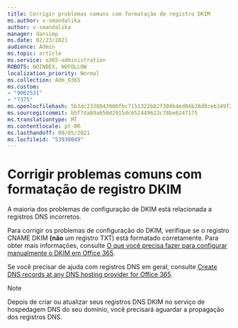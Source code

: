 ```yaml
---
title: Corrigir problemas comuns com formatação de registro DKIM
ms.author: v-smandalika
author: v-smandalika
manager: dansimp
ms.date: 02/23/2021
audience: Admin
ms.topic: article
ms.service: o365-administration
ROBOTS: NOINDEX, NOFOLLOW
localization_priority: Normal
ms.collection: Adm_O365
ms.custom:
- "9002531"
- "7375"
ms.openlocfilehash: 5b3dc2338843906fbc7151322b82f304b4ed04b28d8ceb349f2705c309cdeae8
ms.sourcegitcommit: b5f7da89a650d2915dc652449623c78be6247175
ms.translationtype: MT
ms.contentlocale: pt-BR
ms.lasthandoff: 08/05/2021
ms.locfileid: "53930049"
---
```

# <a name="fix-common-problems-with-dkim-record-formatting"></a>Corrigir problemas comuns com formatação de registro DKIM

A maioria dos problemas de configuração de DKIM está relacionada a registros DNS incorretos.

Para corrigir os problemas de configuração do DKIM, verifique se o registro CNAME DKIM **(não** um registro TXT) está formatado corretamente. Para obter mais informações, consulte [O que você precisa fazer para configurar manualmente o DKIM em Office 365](https://docs.microsoft.com/microsoft-365/security/office-365-security/use-dkim-to-validate-outbound-email).

Se você precisar de ajuda com registros DNS em geral, consulte [Create DNS records at any DNS hosting provider for Office 365](https://docs.microsoft.com/microsoft-365/admin/get-help-with-domains/create-dns-records-at-any-dns-hosting-provider).

> [!NOTE]
> Depois de criar ou atualizar seus registros DNS DKIM no serviço de hospedagem DNS do seu domínio, você precisará aguardar a propagação dos registros DNS.
